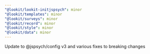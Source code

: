 ```yaml
---
"@lookit/lookit-initjspsych": minor
"@lookit/templates": minor
"@lookit/surveys": minor
"@lookit/record": minor
"@lookit/style": minor
"@lookit/data": minor
---
```


Update to @jspsych/config v3 and various fixes to breaking changes
